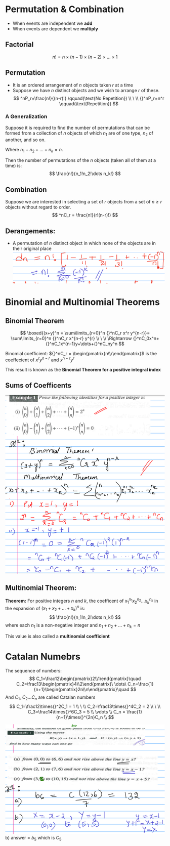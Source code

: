 # Permutation & Combination
- When events are independent we **add**
- When events are dependent we **multiply**

## Factorial
$$
n!=n\times (n-1)\times (n-2)\times\dots\times 1
$$
## Permutation
- It is an ordered arrangement of $n$ objects taken $r$ at a time
- Suppose we have $n$ distinct objects and we wish to arrange $r$ of these.
$$
^nP_r=\frac{n!}{(n-r)!} \qquad(\text{No Repetition})
\\
\
\\
{}^nP_r=n^r \qquad(\text{Repetition})
$$
### A Generalization
Suppose it is required to find the number of permutations that can be formed from a collection of $n$ objects of which $n_1$ are of one type, $n_2$ of another, and so on.

Where $n_1+n_2+\dots+n_k=n$.

Then the number of permutations of the $n$ objects (taken all of them at a time) is:
$$
\frac{n!}{n_1!n_2!\dots n_k!}
$$
## Combination
Suppose we are interested in selecting a set of $r$ objects from a set of $n\geq r$ objects without regard to order.
$$
^nC_r = \frac{n!}{r!(n-r)!}
$$

## Derangements:
- A permutation of $n$ distinct object in which none of the objects are in their original place
![c9669a3c6915c5ae6d67b5fe88df2cc7.png](../../_resources/c9669a3c6915c5ae6d67b5fe88df2cc7.png)

# Binomial and Multinomial Theorems
## Binomial Theorem
$$
\boxed{(x+y)^n = \sum\limits_{r=0}^n {}^nC_r x^r y^{n-r}}= \sum\limits_{r=0}^n {}^nC_r x^{n-r} y^{r}
\\
\
\\
\Rightarrow {}^nC_0x^n+{}^nC_1x^{n-1}y+\dots+{}^nC_ny^n
$$

Binomial coefficient: ${}^nC_r = \begin{pmatrix}n\\r\end{pmatrix}$ is the coeffecient of $x^ry^{n-r}$ and $x^{n-r}y^r$

This result is known as the **Binomial Theorem for a positive integral index**

## Sums of Coefficents
![157183d51b641344d7fb271536c2f9d3.png](../../_resources/157183d51b641344d7fb271536c2f9d3.png)

## Multinomial Theorem:
**Theorem:** For positive integers $n$ and $k$, the coefficent of $x_1^{n_1}x_2^{n_2}\dots x_k^{n_k}$ in the expansion of $(x_1+x_2+\dots+x_k)^n$ is:
$$
\frac{n!}{n_1!n_2!\dots n_k!}
$$
where each $n_1$ is a non-negative integer and $n_1+n_2+\dots+ n_k=n$

This value is also called a **multinomial coefficient**

# Catalan Numebrs
The sequence of numbers:
$$
C_1=\frac12\begin{pmatrix}2\\1\end{pmatrix}\quad C_2=\frac13\begin{pmatrix}4\\2\end{pmatrix}\ \dots\  C_n=\frac{1}{n+1}\begin{pmatrix}2n\\n\end{pmatrix}\quad
$$
And $C_1,\ C_2\dots C_n$ are called Catalan numbers
$$
C_1=\frac12\times{}^2C_1 = 1
\\
\
\\
C_2=\frac13\times{}^4C_2 = 2
\\
\
\\
C_3=\frac14\times{}^6C_3 = 5
\\
\vdots
\\
C_n = \frac{1}{n+1}\times{}^{2n}C_n
\\
$$

![c37fa5c8982dde7c454080260b3b1daa.png](../../_resources/c37fa5c8982dde7c454080260b3b1daa.png)
b) answer = $b_5$ which is $C_5$